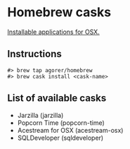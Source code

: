 # Homebrew casks

[Installable applications for OSX.](https://caskroom.github.io/)

## Instructions

```
#> brew tap agorer/homebrew
#> brew cask install <cask-name>
```

## List of available casks

- Jarzilla (jarzilla)
- Popcorn Time (popcorn-time)
- Acestream for OSX (acestream-osx)
- SQLDeveloper (sqldeveloper)
